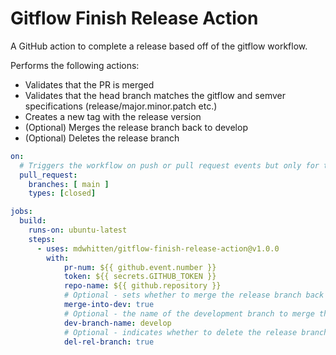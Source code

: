 # Gitflow Finish Release Action
A GitHub action to complete a release based off of the gitflow workflow.

Performs the following actions:
- Validates that the PR is merged
- Validates that the head branch matches the gitflow and semver specifications (release/major.minor.patch etc.)
- Creates a new tag with the release version
- (Optional) Merges the release branch back to develop
- (Optional) Deletes the release branch


``` yaml
on:
  # Triggers the workflow on push or pull request events but only for the main branch
  pull_request:
    branches: [ main ]
    types: [closed]

jobs:
  build:
    runs-on: ubuntu-latest
    steps:
      - uses: mdwhitten/gitflow-finish-release-action@v1.0.0
        with:
            pr-num: ${{ github.event.number }}
            token: ${{ secrets.GITHUB_TOKEN }}
            repo-name: ${{ github.repository }}
            # Optional - sets whether to merge the release branch back into the development branch automatically.
            merge-into-dev: true
            # Optional - the name of the development branch to merge the release branch into.
            dev-branch-name: develop
            # Optional - indicates whether to delete the release branch after completing all gitflow actions.
            del-rel-branch: true
```
